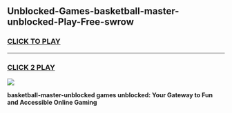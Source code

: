 
## Unblocked-Games-basketball-master-unblocked-Play-Free-swrow
<h3>
<a href="https://premium76.site?title=basketball-master-unblocked&ref=23A">CLICK TO PLAY</a></h3>
<hr>

<h3>
<a href="https://premium76.site?title=basketball-master-unblocked&ref=23A">CLICK 2 PLAY</a>
  
</h3>

<a href="https://premium76.site?title=basketball-master-unblocked&ref=23A"><img src="https://clearcache.store/games.png"></a>


**basketball-master-unblocked games unblocked: Your Gateway to Fun and Accessible Online Gaming**
